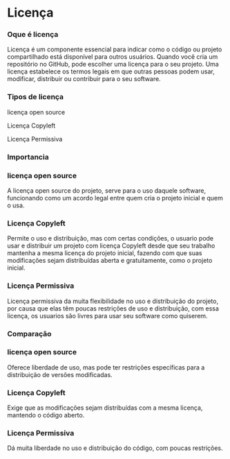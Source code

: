 # Licença

### Oque é licença
Licença é um componente essencial para indicar como o código ou projeto compartilhado está disponível para outros usuários. Quando você cria um repositório no GitHub, pode escolher uma licença para o seu projeto. Uma licença estabelece os termos legais em que outras pessoas podem usar, modificar, distribuir ou contribuir para o seu software.

### Tipos de licença
licença open source

Licença Copyleft

Licença Permissiva

### Importancia
### licença open source
A licença open source do projeto, serve para o uso daquele software, funcionando como um acordo legal entre quem cria o projeto inicial e quem o usa.

### Licença Copyleft	
Permite o uso e distribuição, mas com certas condições, o usuario pode usar e distribuir um projeto com licença Copyleft desde que seu trabalho mantenha a mesma licença do projeto inicial, fazendo com que suas modificações sejam distribuídas aberta e gratuitamente, como o projeto inicial.

### Licença Permissiva
Licença permissiva da muita flexibilidade no uso e distribuição do projeto, por causa que elas têm poucas restrições de uso e distribuição, com essa licença, os usuarios são livres para usar seu software como quiserem.

### Comparação
### licença open source
Oferece liberdade de uso, mas pode ter restrições específicas para a distribuição de versões modificadas.

### Licença Copyleft
Exige que as modificações sejam distribuídas com a mesma licença, mantendo o código aberto.

### Licença Permissiva
Dá muita liberdade no uso e distribuição do código, com poucas restrições.

